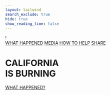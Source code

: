 ```yaml
---
layout: tailwind
search_exclude: true
hide: true
show_reading_time: false
---
```

<!-- Hero Section -->
<div class="relative min-h-screen flex flex-col justify-center items-center" style="background-image: url('https://images.unsplash.com/photo-1497098478417-d823ef2eed8e?q=80&w=2940&auto=format&fit=crop&ixlib=rb-4.0.3&ixid=M3wxMjA3fDB8MHxwaG90by1wYWdlfHx8fGVufDB8fHx8fA%3D%3D'); background-size: cover; background-position: center;">
    <!-- Dark overlay -->
    <div class="absolute inset-0 bg-black opacity-60"></div>
    <!-- Warning Icon -->
    <div class="absolute top-24 left-16 lg:left-24 text-orange-500 z-10">
        <div class="h-16 w-16 rounded-full border-2 border-orange-500 flex items-center justify-center">
            <span class="text-4xl">!</span>
        </div>
    </div>
    <!-- Secondary navigation -->
    <div class="absolute top-24 right-6 z-10">
        <div class="flex space-x-8">
            <a href="https://www.fire.ca.gov/incidents" class="text-white hover:text-red-500 transition-colors duration-300 text-sm font-medium">WHAT HAPPENED</a>
            <a href="https://www.fire.ca.gov/" class="text-white hover:text-red-500 transition-colors duration-300 text-sm font-medium">MEDIA</a>
            <a href="https://www.fire.ca.gov/" class="text-white hover:text-red-500 transition-colors duration-300 text-sm font-medium">HOW TO HELP</a>
            <a href="https://www.fire.ca.gov/" class="text-white hover:text-red-500 transition-colors duration-300 text-sm font-medium">SHARE</a>
        </div>
    </div>
    <!-- Embers animation -->
    <div id="embers-container" class="absolute inset-0 overflow-hidden pointer-events-none"></div>
    <!-- Content -->
    <div class="relative z-10 max-w-5xl mx-auto text-center px-4">
        <h1 class="text-7xl md:text-9xl font-bold mb-6 tracking-wide text-white">
            CALIFORNIA
            <br/>
            <span class="text-red-600">IS BURNING</span>
        </h1>
        <div class="mt-16">
            <a href="https://www.fire.ca.gov/incidents" class="inline-block border-2 border-white hover:bg-white hover:text-black transition-colors duration-300 px-8 py-3 uppercase tracking-wide font-medium text-white">
                WHAT HAPPENED?
            </a>
        </div>
    </div>
</div>

<script>
    // Create floating embers effect
    document.addEventListener('DOMContentLoaded', function() {
        const embersContainer = document.getElementById('embers-container');
        
        function createEmbers(count) {
            for (let i = 0; i < count; i++) {
                const ember = document.createElement('div');
                ember.classList.add('ember');
                
                // Random positions and delays
                const size = Math.random() * 4 + 2;
                const startPositionX = Math.random() * window.innerWidth;
                const delay = Math.random() * 15;
                const duration = 5 + Math.random() * 10;
                
                ember.style.width = `${size}px`;
                ember.style.height = `${size}px`;
                ember.style.left = `${startPositionX}px`;
                ember.style.bottom = `0px`;
                ember.style.animationDuration = `${duration}s`;
                ember.style.animationDelay = `${delay}s`;
                
                embersContainer.appendChild(ember);
            }
        }
        
        // Create initial set of embers
        createEmbers(100);
        
        // Create new embers periodically
        setInterval(() => {
            const newEmbers = document.createElement('div');
            newEmbers.classList.add('ember');
            
            const size = Math.random() * 4 + 2;
            const startPositionX = Math.random() * window.innerWidth;
            const duration = 5 + Math.random() * 10;
            
            newEmbers.style.width = `${size}px`;
            newEmbers.style.height = `${size}px`;
            newEmbers.style.left = `${startPositionX}px`;
            newEmbers.style.bottom = `0px`;
            newEmbers.style.animationDuration = `${duration}s`;
            
            embersContainer.appendChild(newEmbers);
            
            // Remove ember after animation completes
            setTimeout(() => {
                newEmbers.remove();
            }, duration * 1000);
        }, 300);
    });
</script>
